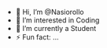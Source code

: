 - 👋 Hi, I’m @Nasiorollo
- 👀 I’m interested in Coding
- 🌱 I’m currently a Student
- ⚡ Fun fact: ...

<!---
Nasiorollo/Nasiorollo is a ✨ special ✨ repository because its `README.md` (this file) appears on your GitHub profile.
You can click the Preview link to take a look at your changes.
--->
